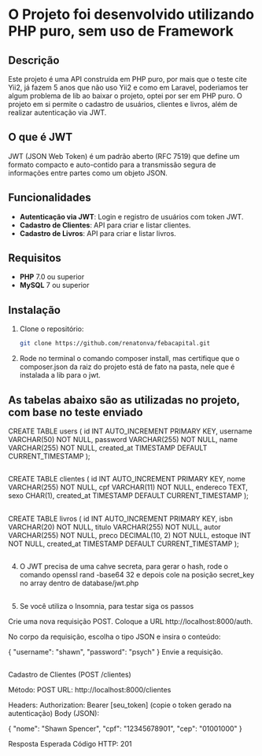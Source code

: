 # O Projeto foi desenvolvido utilizando PHP puro, sem uso de Framework

## Descrição

Este projeto é uma API construída em PHP puro, por mais que o teste cite Yii2, já fazem 5 anos que não uso Yii2 e como em Laravel, poderiamos ter algum problema de lib ao baixar o projeto, optei por ser em PHP puro.
O projeto em si permite o cadastro de usuários, clientes e livros, além de realizar autenticação via JWT.

## O que é JWT
JWT (JSON Web Token) é um padrão aberto (RFC 7519) que define um formato compacto e auto-contido para a transmissão segura de informações entre partes como um objeto JSON.

## Funcionalidades

- **Autenticação via JWT**: Login e registro de usuários com token JWT.
- **Cadastro de Clientes**: API para criar e listar clientes.
- **Cadastro de Livros**: API para criar e listar livros.

## Requisitos

- **PHP** 7.0 ou superior
- **MySQL** 7 ou superior

## Instalação

1. Clone o repositório:
   ```bash
   git clone https://github.com/renatonva/febacapital.git

2. Rode no terminal o comando composer install, mas certifique que o composer.json da raiz do projeto está de fato na pasta, nele que é instalada a lib para o jwt.

## As tabelas abaixo são as utilizadas no projeto, com base no teste enviado

CREATE TABLE users (
    id INT AUTO_INCREMENT PRIMARY KEY,
    username VARCHAR(50) NOT NULL,
    password VARCHAR(255) NOT NULL,
    name VARCHAR(255) NOT NULL,
    created_at TIMESTAMP DEFAULT CURRENT_TIMESTAMP
);

##

CREATE TABLE clientes (
    id INT AUTO_INCREMENT PRIMARY KEY,
    nome VARCHAR(255) NOT NULL,
    cpf VARCHAR(11) NOT NULL,
    endereco TEXT,
    sexo CHAR(1),
    created_at TIMESTAMP DEFAULT CURRENT_TIMESTAMP
);

##

CREATE TABLE livros (
    id INT AUTO_INCREMENT PRIMARY KEY,
    isbn VARCHAR(20) NOT NULL,
    titulo VARCHAR(255) NOT NULL,
    autor VARCHAR(255) NOT NULL,
    preco DECIMAL(10, 2) NOT NULL,
    estoque INT NOT NULL,
    created_at TIMESTAMP DEFAULT CURRENT_TIMESTAMP
);

##

4. O JWT precisa de uma cahve secreta, para gerar o hash, rode o comando openssl rand -base64 32 e depois cole na posição secret_key no array dentro de database/jwt.php

##

5. Se você utiliza o Insomnia, para testar siga os passos

Crie uma nova requisição POST.
Coloque a URL http://localhost:8000/auth.

No corpo da requisição, escolha o tipo JSON e insira o conteúdo:

{
  "username": "shawn",
  "password": "psych"
}
Envie a requisição.

##

Cadastro de Clientes (POST /clientes)

Método: POST
URL: http://localhost:8000/clientes

Headers:
Authorization: Bearer [seu_token] (copie o token gerado na autenticação)
Body (JSON):

{
  "nome": "Shawn Spencer",
  "cpf": "12345678901",
  "cep": "01001000"
}

Resposta Esperada
Código HTTP: 201


